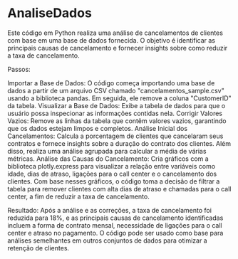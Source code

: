 # AnaliseDados
Este código em Python realiza uma análise de cancelamentos de clientes com base em uma base de dados fornecida. O objetivo é identificar as principais causas de cancelamento e fornecer insights sobre como reduzir 
a taxa de cancelamento.

Passos:

Importar a Base de Dados: O código começa importando uma base de dados a partir de um arquivo CSV chamado "cancelamentos_sample.csv" usando a biblioteca pandas. Em seguida, ele remove a coluna "CustomerID" da tabela.
Visualizar a Base de Dados: Exibe a tabela de dados para que o usuário possa inspecionar as informações contidas nela.
Corrigir Valores Vazios: Remove as linhas da tabela que contêm valores vazios, garantindo que os dados estejam limpos e completos.
Análise Inicial dos Cancelamentos: Calcula a porcentagem de clientes que cancelaram seus contratos e fornece insights sobre a duração do contrato dos clientes. Além disso, realiza uma análise agrupada para calcular a média de várias métricas.
Análise das Causas do Cancelamento: Cria gráficos com a biblioteca plotly.express para visualizar a relação entre variáveis como idade, dias de atraso, ligações para o call center e o cancelamento dos clientes. 
Com base nesses gráficos, o código toma a decisão de filtrar a tabela para remover clientes com alta dias de atraso e chamadas para o call center, a fim de reduzir a taxa de cancelamento.

Resultado:
Após a análise e as correções, a taxa de cancelamento foi reduzida para 18%, e as principais causas de cancelamento identificadas incluem a forma de contrato mensal, necessidade de ligações para o call center e 
atraso no pagamento. O código pode ser usado como base para análises semelhantes em outros conjuntos de dados para otimizar a retenção de clientes.
